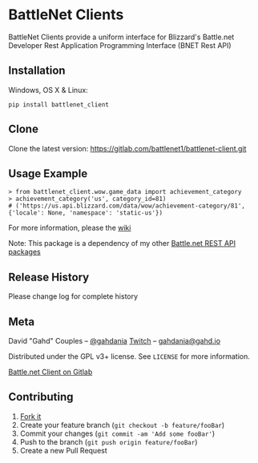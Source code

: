 # BattleNet Clients
BattleNet Clients provide a uniform interface for Blizzard's Battle.net Developer Rest Application Programming
Interface (BNET Rest API)

## Installation

Windows, OS X & Linux:

    pip install battlenet_client

## Clone
Clone the latest version: https://gitlab.com/battlenet1/battlenet-client.git

## Usage Example
    > from battlenet_client.wow.game_data import achievement_category
    > achievement_category('us', category_id=81)
    # ('https://us.api.blizzard.com/data/wow/achievement-category/81', {'locale': None, 'namespace': 'static-us'})


For more information, please the [wiki][wiki]

Note: This package is a dependency of my other [Battle.net REST API packages](https://gitlab.com/battlenet1)

## Release History
Please change log for complete history

## Meta

David "Gahd" Couples – [@gahdania][twitter] [Twitch][twitch] – gahdania@gahd.io

Distributed under the GPL v3+ license. See ``LICENSE`` for more information.

[Battle.net Client on Gitlab][gitlab]

## Contributing

1. [Fork it][fork]
2. Create your feature branch (`git checkout -b feature/fooBar`)
3. Commit your changes (`git commit -am 'Add some fooBar'`)
4. Push to the branch (`git push origin feature/fooBar`)
5. Create a new Pull Request

<!-- Markdown link & img dfn's -->
[wiki]: https://gitlab.com/battlenet1/battlenet-client/-/wikis/home
[twitter]: https://twitter.com/gahdania
[twitch]: https://www.twitch.tv/gahd
[gitlab]: https://gitlab.com/battlenet1/battlenet-client
[fork]: https://gitlab.com/battlenet1/battlenet-client/-/forks/new

